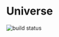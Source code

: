 # Universe #
![build status](https://travis-ci.com/Ploppz/universe.svg?branch=master "build status")
